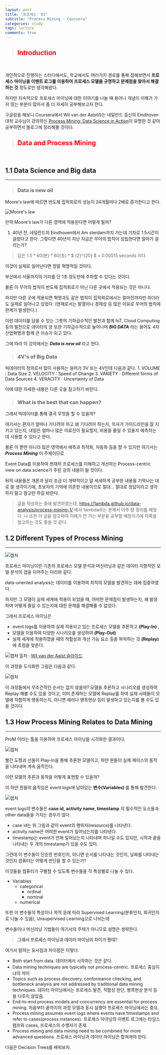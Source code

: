 ```yaml
---
layout: post
title: "프로세스  01"
subtitle: "Process Mining - Coursera"
categories: study
tags: lecture
comments: true
---
```

> ## <span style="color:red">Introduction</span>

<br/>

개인적으로 진행하는 스터디에서도, 학교에서도 여러가지 경로를 통해 접해보면서 **프로세스 마이닝을 이벤트 로그를 이용하여 프로세스 모델을 규명하고 문제점을 찾아서 해결하는 것** 정도로만 생각해왔다.

하지만 지속적으로 프로세스 마이닝에 대한 이야기를 나눌 때 용어나 개념이 이해가 가지 않는 부분이 많아서 좀 더 자세히 공부해보고자 한다.

구글링을 해보니 Coursera에서 Wil van der Aalst라는 네덜란드 출신의 Eindhoven 대학 교수님이 강의하신 [Process Mining: Data Science in Action](https://www.coursera.org/learn/process-mining/)이 유명한 것 같아 공부하면서 블로그에 정리해볼 것이다.


> ## <span style="color:red">Data and Process Mining</span>

<br/>

1.1 Data Science and Big data
-----------------------------

---

> ### **Data is new oil**

Moore's law에 따르면 반도체 집적회로의 성능이 24개월마다 2배로 증가한다고 한다.

![Moore's law](https://upload.wikimedia.org/wikipedia/commons/f/f7/Transistor_Count_and_Moore%27s_Law_-_2011_Estonian.png "Wikipedia")

만약 Moore's law가 다른 영역에 적용된다면 어떻게 될까?

1.	40년 전, 네덜란드의 Eindhoven에서 Am sterdam까지 가는데 기차로 1.5시간이 걸렸다고 한다. 그렇다면 40년이 지난 지금은 무어의 법칙이 성립한다면 얼마가 걸리는가?

> 답은 1.5 * 60(분) * 60(초) * $ {2}^{20} $ = 0.00515 seconds 이다.

이것이 실제로 일어난다면 정말 혁명적일 것이다.

부산에서 서울까지의 거리를 단 1초 정도만에 주파할 수 있다는 것이다.

물론 이 무어의 법칙이 반도체 집적회로가 아닌 다른 곳에서 적용되는 것은 아니다.

하지만 다른 곳에 적용되면 혁명과도 같은 법칙이 집적회로에서는 얼마전까지만 하더라도 실제로 일어나고 있었다. (현재로서는 발열이나 경제성 등 많은 이유로 무어의 법칙에 한계가 발생한다.)

이런 데이터를 담을 수 있는 그릇의 기하급수적인 발전과 함께 IoT, Cloud Computing 등의 발전으로 데이터의 양 또한 기하급수적으로 늘어나며 ***BIG DATA*** 라는 용어도 4차 산업혁명과 함께 큰 이슈가 되고 있다.

그에 따라 이 강의에서는 ***Data is new oil*** 라고 한다.

> ### 4V's of Big Data

빅데이터의 정의로서 많이 사용하는 용어가 3V 또는 4V인데 다음과 같다. 1. VOLUME : Data Size 2. VELOCITY : Speed of Change 3. VARIETY : Different forms of Data Sources 4. VERACITY : Uncertainty of Data

이에 대한 자세한 내용은 다른 곳을 참고하기 바란다.


> ### What is the best that can happen?

그래서 빅데이터를 통해 결국 무엇을 할 수 있을까?

여기서는 환자가 얼마나 기다려야 하고 왜 기다려야 하는지, 의사가 가이드라인을 잘 지키고 있는지, 내일은 얼마나 많은 의료진이 필요할지, 비용을 줄일 수 있을지 예측하는 데 사용할 수 있다고 한다.

물론 이 뿐만 아니라 많은 영역에서 예측과 최적화, 자동화 등을 할 수 있지만 여기서는 ***Process Mining*** 이 주제이므로

Event Data를 이용하여 현재의 프로세스를 이해하고 개선하는 Process-centric view on data science가 주된 강의 내용이 될 것이다.

뒤의 내용들은 개론과 달리 조금 더 개략적이고 덜 세세하게 공부한 내용을 기억나는 대로 쓸 생각이기에, 초보자의 기억에 의존한 내용이므로 절대... 절대로 정답이라고 생각하지 말고 참고만 하길 바란다.

>글을 작성하는 중에 발견하였는데, <https://1ambda.github.io/data-analysis/process-mining-1/> 에서 1ambda라는 분께서 아주 잘 정리를 해뒀다. 나 또한 이 글을 참고하여 이해가 안 가는 부분을 공부할 예정이기에 이쪽을 참고하는 것도 좋을 것 같다.


1.2 Different Types of Process Mining
-------------------------------------

---

![캡처](https://i.imgur.com/opzTD56.png "강의 자료")


프로세스 마이닝이란 기존의 프로세스 모델 분석과 머신러닝과 같은 데이터 지향적인 모델 분석의 갭을 이어주는 다리와 같다.

data-oriented analysis는 데이터를 이용하여 최적의 모델을 발견하는 데에 집중하였다.

하지만 그 모델이 실제 세계에 적용이 되었을 때, 어떠한 문제점이 발생하는지, 왜 발생하며 어떻게 줄일 수 있는지에 대한 문제를 해결해줄 수 없었다.

그래서 프로세스 마이닝은
* event logs를 이용하여 실제 적용되고 있는 프로세스 모델을 추론하고 **(Play-In)** ,
* 모델을 이용하여 다양한 시나리오를 생성하여 **(Play-Out)**
* 실제 세계에 적용하였을 때의 적합성과 개선 가능 요소 등을 파악하는 것 **(Replay)** 에 초점을 맞춘다.

![캡처](https://i.imgur.com/lPCOsww.jpg "slideshare.net")
출처 : [Wil van der Aalst 슬라이드](https://www.slideshare.net/wvdaalst/process-mining-chapter05processdiscovery)

이 과정을 도식화한 그림은 다음과 같다.

![캡처](https://i.imgur.com/yEFhFMJ.png)

이 과정들에서 무조건적인 순서는 없지 않을까?
모델을 추론하고 시나리오를 생성하여 Replay 해볼 수도 있을 것이고,
이미 존재하는 모델에 Replay를 하여 실제 사례들이 모델에 적합하게 행동하는지, 아니면 에러나 병목현상 등이 발생하고 있는지를 볼 수도 있을 것이다.

1.3 How Process Mining Relates to Data Mining
---

---

ProM 이라는 툴을 이용하여 프로세스 마이닝을 시각화한 결과이다.

![캡처](https://i.imgur.com/9x2ya9u.png)

빨간 도형과 선들이 Play-In을 통해 추론한 모델이고,
하얀 원들이 실제 케이스의 동작을 나타내며 계속 움직인다.

이런 모델의 추론과 동작을 어떻게 표현할 수 있을까?


이 하얀 원들의 움직임은 event logs에 남아있는 **변수(Variables)** 를 통해 발견한다.

![캡처](https://i.imgur.com/sS7wTki.png)

event logs의 변수들은 **case id, activity name, timestamp** 의 필수적인 요소들과 other data들을 가지는 경우가 많다.

* case id는 위 그림과 같이 event의 행위자(resource)를 나타낸다.
* activity name은 어떠한 event가 일어났는지를 나타낸다.
* timestamp는 event가 언제 일어났는지 나타내며 하나일 수도 있지만, 시작과 끝을 나타내는 두 개의 timestamp가 있을 수도 있다.


그런데 이 변수들이 단순한 번호인지, 아니면 순서를 나타내는 것인지, 날짜를 나타내는 것인지 컴퓨터는 어떻게 판단을 할 수 있는가?

이것들을 컴퓨터가 구별할 수 있도록 변수들을 각 특성별로 나눌 수 있다.

* Variables
  * categorical
    * ordinal
    * nominal
  * numerical

또한 이 변수들의 특성이나 목적 등에 따라 Supervised Learning(분류인지, 회귀인지로 나눌 수 있음), Unsupervised Learning으로 나뉘는데

변수들이나 머신러닝 기법들이 여기서의 주제가 아니므로 설명은 생략한다.

> **그래서 프로세스 마이닝과 데이터 마이닝의 차이가 뭔데?**

여기서 말하는 유사점과 차이점은 이렇다.

* Both start from data.
  데이터에서 시작하는 것은 같다.
* Data mining techniques are typically not process-centric.
  프로세스 중심이냐의 차이
* Topics such as process discovery, conformance checking, and bottleneck analysis are not addressed by traditional data mining techniques.
  데이터 마이닝에서는 프로세스 발견, 적합성 판단, 병목현상 분석 등을 다루지 않았음.
* End-to-end process models and concurrency are essential for process mining.
  처음부터 끝까지의 과정 모델과 동시 실행이 프로세스 마이닝에서는 중요.
* Process mining assumes event logs where events have timestamps and refer to cases(process instances).
  프로세스 마아닝의 이벤트 로그에는 타임스탬프와 cases, 프로세스의 수행자가 존재.
* Process mining and data mining need to be combined for more advanced questions.
  프로세스 마이닝과 데이터 마이닝은 합쳐져야 한다.

다음은 Decision Trees를 배워보자.
